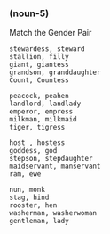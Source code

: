 ### (noun-5)

Match the Gender Pair

```
stewardess, steward
stallion, filly
giant, giantess
grandson, granddaughter
Count, Countess
```

```
peacock, peahen
landlord, landlady
emperor, empress
milkman, milkmaid
tiger, tigress
```

```
host , hostess
goddess, god
stepson, stepdaughter
maidservant, manservant
ram, ewe
```

```
nun, monk
stag, hind
rooster, hen
washerman, washerwoman
gentleman, lady
```
